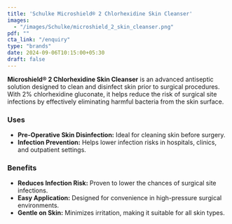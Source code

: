 ```yaml
---
title: 'Schulke Microshield® 2 Chlorhexidine Skin Cleanser'
images:
  - "/images/Schulke/microshield_2_skin_cleanser.png"
pdf: ""
cta_link: "/enquiry"
type: "brands"
date: 2024-09-06T10:15:00+05:30
draft: false
---
```


<!-- ### Product Description -->

**Microshield® 2 Chlorhexidine Skin Cleanser** is an advanced antiseptic solution designed to clean and disinfect skin prior to surgical procedures. With 2% chlorhexidine gluconate, it helps reduce the risk of surgical site infections by effectively eliminating harmful bacteria from the skin surface.

<!-- ### Key Features

- **Effective Cleansing:** Kills a broad spectrum of microorganisms on the skin.
- **Skin-Friendly:** Non-irritating formula, suitable for pre-operative skin preparation.
- **Prolonged Antimicrobial Action:** Continues to protect skin post-application.
- **Simple Application:** Easy-to-use solution for both healthcare providers and patients.
- **Sterile and Safe:** Packaged to maintain sterility and prevent contamination. -->

### Uses

- **Pre-Operative Skin Disinfection:** Ideal for cleaning skin before surgery.
- **Infection Prevention:** Helps lower infection risks in hospitals, clinics, and outpatient settings.

<!-- ### Who Needs This Product?

- **Surgeons and Medical Staff:** For use during surgical procedures to ensure skin is properly cleansed.
- **Healthcare Facilities:** Medical institutions maintaining high infection control standards. -->

### Benefits

- **Reduces Infection Risk:** Proven to lower the chances of surgical site infections.
- **Easy Application:** Designed for convenience in high-pressure surgical environments.
- **Gentle on Skin:** Minimizes irritation, making it suitable for all skin types.

